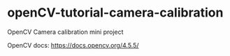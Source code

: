 # openCV-tutorial-camera-calibration
OpenCV Camera calibration mini project 

OpenCV docs: https://docs.opencv.org/4.5.5/


